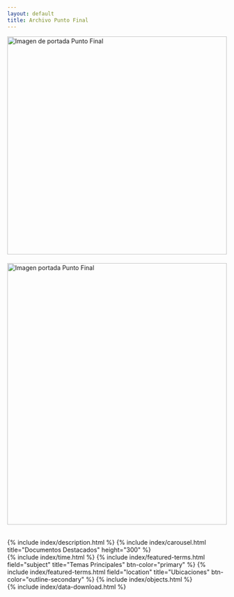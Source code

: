 ```yaml
---
layout: default
title: Archivo Punto Final
---
```

<img src="assets/img/fondo-punto-final.jpg" alt="Imagen de portada Punto Final" style="width:100%; max-height:500px; object-fit:cover; margin-bottom:20px;">
<img src="assets/img/fondo-punto-final.jpg" alt="Imagen portada Punto Final" style="width:100%; max-height:600px; object-fit:cover; margin-bottom: 2rem;">

<div class="row">
  <div class="col-md-8">
    {% include index/description.html %}
    {% include index/carousel.html title="Documentos Destacados" height="300" %}
  </div>
  <div class="col-md-4">  
    {% include index/time.html %}
    {% include index/featured-terms.html field="subject" title="Temas Principales" btn-color="primary" %}
    {% include index/featured-terms.html field="location" title="Ubicaciones" btn-color="outline-secondary" %}
    {% include index/objects.html %}
  </div>
  <div class="col-md-12">
    {% include index/data-download.html %}
  </div>
</div>

